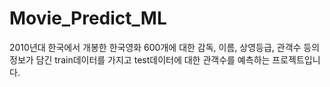 # Movie_Predict_ML

2010년대 한국에서 개봉한 한국영화 600개에 대한 감독, 이름, 상영등급, 관객수 등의 정보가 담긴 train데이터를 가지고 test데이터에 대한 관객수를 예측하는 프로젝트입니다.
